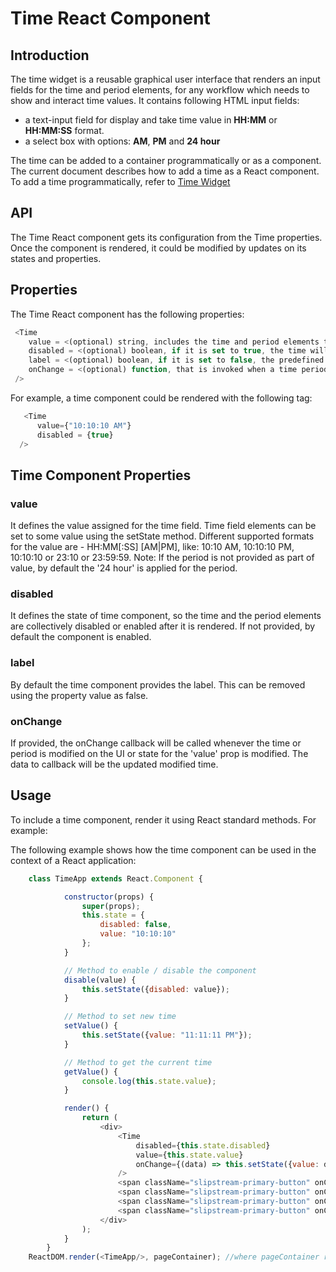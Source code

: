 # Time React Component


## Introduction
The time widget is a reusable graphical user interface that renders an input fields for the time and period elements, for any workflow which needs to show and interact time values.
It contains following HTML input fields:
* a text-input field for display and take time value in __HH:MM__ or __HH:MM:SS__ format.
* a select box with options: __AM__, __PM__ and __24 hour__

The time can be added to a container programmatically or as a component. The current document describes how to add a time as a React component. To add a time programmatically, refer to [Time Widget](public/assets/js/widgets/time/timeWidget.md)


## API
The Time React component gets its configuration from the Time properties. Once the component is rendered, it could be modified by updates on its states and properties.


## Properties
The Time React component has the following properties:

```javascript
 <Time
    value = <(optional) string, includes the time and period elements to define the  value for the Time component>
    disabled = <(optional) boolean, if it is set to true, the time will have user interaction disabled | otherwise, it will be enabled.>
    label = <(optional) boolean, if it is set to false, the predefined label will not show | otherwise, label will show.>
    onChange = <(optional) function, that is invoked when a time period is modified on UI or the state is set>
 />
```

For example, a time component could be rendered with the following tag:

```javascript
   <Time
      value={"10:10:10 AM"}
      disabled = {true}
  />
```

## Time Component Properties

### value
It defines the value assigned for the time field. Time field elements can be set to some value using the setState method.
Different supported formats for the value are - HH:MM[:SS] [AM|PM], like: 10:10 AM, 10:10:10 PM, 10:10:10 or 23:10 or 23:59:59.
Note: If the period is not provided as part of value, by default the '24 hour' is applied for the period.

### disabled
It defines the state of time component, so the time and the period elements are collectively disabled or enabled after it is rendered.
If not provided, by default the component is enabled.

### label
By default the time component provides the label. This can be removed using the property value as false.

### onChange
If provided, the onChange callback will be called whenever the time or period is modified on the UI or state for the 'value' prop is modified. The data to callback will be the updated modified time.

## Usage
To include a time component, render it using React standard methods. For example:

The following example shows how the time component can be used in the context of a React application:

```javascript
    class TimeApp extends React.Component {

            constructor(props) {
                super(props);
                this.state = {
                    disabled: false,
                    value: "10:10:10"
                };
            }

            // Method to enable / disable the component
            disable(value) {
                this.setState({disabled: value});
            }

            // Method to set new time
            setValue() {
                this.setState({value: "11:11:11 PM"});
            }

            // Method to get the current time
            getValue() {
                console.log(this.state.value);
            }

            render() {
                return (
                    <div>
                        <Time
                            disabled={this.state.disabled}
                            value={this.state.value}
                            onChange={(data) => this.setState({value: data})}
                        />
                        <span className="slipstream-primary-button" onClick={() => this.disable(false)}>Enable</span>
                        <span className="slipstream-primary-button" onClick={() => this.disable(true)}>Disable</span>
                        <span className="slipstream-primary-button" onClick={() => this.setValue()}>Set Value</span>
                        <span className="slipstream-primary-button" onClick={() => this.getValue()}>Get Value</span>
                    </div>
                );
            }
        }
    ReactDOM.render(<TimeApp/>, pageContainer); //where pageContainer represents where the time & period elements will be rendered
```